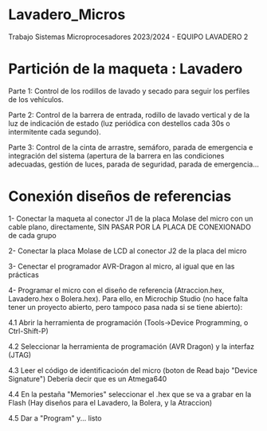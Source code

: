 # Lavadero_Micros
Trabajo Sistemas Microprocesadores 2023/2024 - EQUIPO LAVADERO 2

# Partición de la maqueta : Lavadero
Parte 1: Control de los rodillos de lavado y secado para seguir los perfiles de los vehículos.

Parte 2: Control de la barrera de entrada, rodillo de lavado vertical y de la luz de indicación de estado (luz periódica con destellos cada 30s o intermitente cada segundo).

Parte 3: Control de la cinta de arrastre, semáforo, parada de emergencia e integración del sistema (apertura de la barrera en las condiciones adecuadas, gestión de luces, parada de seguridad, parada de emergencia…

# Conexión diseños de referencias
1- Conectar la maqueta al conector J1 de la placa Molase del micro con un cable plano, directamente, SIN PASAR POR LA PLACA DE CONEXIONADO de cada grupo

2- Conectar la placa Molase de LCD al conector J2 de la placa del micro

3- Cenectar el programador AVR-Dragon al micro, al igual que en las prácticas

4- Programar el micro con el diseño de referencia (Atraccion.hex, Lavadero.hex o Bolera.hex). Para ello, en Microchip Studio (no hace falta tener un proyecto abierto, pero tampoco pasa nada si se tiene abierto):

4.1 Abrir la herramienta de programación (Tools->Device Programming, o Ctrl-Shift-P)

4.2 Seleccionar la herramienta de programación (AVR Dragon) y la interfaz (JTAG)

4.3 Leer el código de identificacioón del micro (boton de Read bajo "Device Signature") Debería decir que es un Atmega640

4.4 En la pestaña "Memories" seleccionar el .hex que se va a grabar en la Flash (Hay diseños para el Lavadero, la Bolera, y la Atraccion)

4.5 Dar a "Program" y... listo
